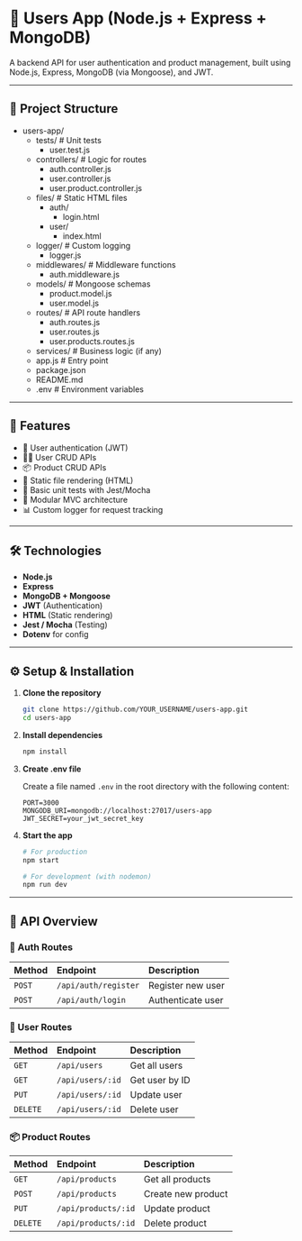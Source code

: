 # 🧩 Users App (Node.js + Express + MongoDB)

A backend API for user authentication and product management, built using Node.js, Express, MongoDB (via Mongoose), and JWT.

---

## 📁 Project Structure

- users-app/
    - tests/ # Unit tests
        - user.test.js
    - controllers/ # Logic for routes
        - auth.controller.js
        - user.controller.js
        - user.product.controller.js
    - files/ # Static HTML files
        - auth/
            - login.html
        - user/
            - index.html
    - logger/ # Custom logging
        - logger.js
    - middlewares/ # Middleware functions
        - auth.middleware.js
    - models/ # Mongoose schemas
        - product.model.js
        - user.model.js
    - routes/ # API route handlers
        - auth.routes.js
        - user.routes.js
        - user.products.routes.js
    - services/ # Business logic (if any)
    - app.js # Entry point
    - package.json
    - README.md
    - .env # Environment variables

---

## 🚀 Features

- 🔐 User authentication (JWT)
- 🧑‍💻 User CRUD APIs
- 📦 Product CRUD APIs
- 📂 Static file rendering (HTML)
- 🧪 Basic unit tests with Jest/Mocha
- 🧱 Modular MVC architecture
- 📊 Custom logger for request tracking

---

## 🛠️ Technologies

- **Node.js**
- **Express**
- **MongoDB + Mongoose**
- **JWT** (Authentication)
- **HTML** (Static rendering)
- **Jest / Mocha** (Testing)
- **Dotenv** for config

---

## ⚙️ Setup & Installation

1.  **Clone the repository**

    ```bash
    git clone https://github.com/YOUR_USERNAME/users-app.git
    cd users-app
    ```

2.  **Install dependencies**

    ```bash
    npm install
    ```

3.  **Create .env file**

    Create a file named `.env` in the root directory with the following content:

    ```
    PORT=3000
    MONGODB_URI=mongodb://localhost:27017/users-app
    JWT_SECRET=your_jwt_secret_key
    ```

4.  **Start the app**

    ```bash
    # For production
    npm start

    # For development (with nodemon)
    npm run dev
    ```

---

## 📡 API Overview

### 🔐 Auth Routes

| Method | Endpoint          | Description        |
| :----- | :---------------- | :----------------- |
| `POST` | `/api/auth/register` | Register new user  |
| `POST` | `/api/auth/login`    | Authenticate user  |

### 👤 User Routes

| Method | Endpoint        | Description      |
| :----- | :-------------- | :--------------- |
| `GET`  | `/api/users`      | Get all users    |
| `GET`  | `/api/users/:id`  | Get user by ID   |
| `PUT`  | `/api/users/:id`  | Update user      |
| `DELETE` | `/api/users/:id` | Delete user      |

### 📦 Product Routes

| Method | Endpoint          | Description        |
| :----- | :---------------- | :----------------- |
| `GET`  | `/api/products`     | Get all products   |
| `POST` | `/api/products`     | Create new product |
| `PUT`  | `/api/products/:id` | Update product     |
| `DELETE` | `/api/products/:id`| Delete product     |
